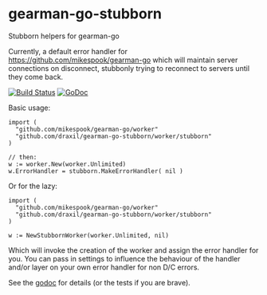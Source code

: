 gearman-go-stubborn
===================

Stubborn helpers for gearman-go

Currently, a default error handler for https://github.com/mikespook/gearman-go which will maintain server connections on disconnect, stubbonly trying to reconnect to servers until they come back.

[![Build Status](https://travis-ci.org/draxil/gearman-go-stubborn.png?branch=master)](https://travis-ci.org/draxil/gearman-go-stubborn)
[![GoDoc](https://godoc.org/github.com/draxil/gearman-go-stubborn/worker/stubborn?status.png)](https://godoc.org/github.com/draxil/gearman-go-stubborn/worker/stubborn)

Basic usage:
  
    import (
      "github.com/mikespook/gearman-go/worker"
      "github.com/draxil/gearman-go-stubborn/worker/stubborn"
    )
    
    // then:
    w := worker.New(worker.Unlimited)
    w.ErrorHandler = stubborn.MakeErrorHandler( nil )
  
Or for the lazy:

    import (
      "github.com/mikespook/gearman-go/worker"
      "github.com/draxil/gearman-go-stubborn/worker/stubborn"
    )
    
    w := NewStubbornWorker(worker.Unlimited, nil)
  
Which will invoke the creation of the worker and assign the error handler for you. You can pass in settings to influence the behaviour of the handler and/or layer on your own error handler for non D/C errors. 

See the [godoc](https://godoc.org/github.com/draxil/gearman-go-stubborn/worker/stubborn) for details (or the tests if you are brave).
